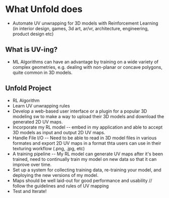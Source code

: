 # What Unfold does
- Automate UV unwrapping for 3D models with Reinforcement Learning (in interior design, games, 3d art, ar/vr, architecture, engineering, product design etc)


## What is UV-ing?
- ML Algorithms can have an advantage by training on a wide variety of complex geometries, e.g. dealing with non-planar or concave polygons, quite common in 3D models. 

## Unfold Project 
- RL Algorithm 
- Learn UV unwrapping rules 
- Develop a web-based user interface or a plugin for a popular 3D modeling sw to make a way to upload their 3D models and download the generated 2D UV maps. 
- Incorporate my RL model -- embed in my application and able to accept 3D models as input and output 2D UV maps.
- Handle File I/O -- Need to be able to read in 3D model files in various formates and export 2D UV maps in a format thta users can use in their texturing workflow (.png, .jpg, etc)
- A training pipeline -- My RL model can generate UV maps after it's been trained, need to continually train my model on new data so that it can improve over time. 
- Set up a system for collecting training data, re-training your model, and deploying the new versions of my model. 
- Maps should be well laid-out for good performance and usability // follow the guidelines and rules of UV mapping
- Test and Iterate! 

